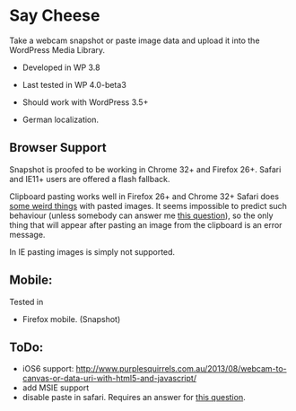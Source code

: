 Say Cheese
==========

Take a webcam snapshot or paste image data and upload it into the WordPress Media Library.

 

 - Developed in WP 3.8
 - Last tested in WP 4.0-beta3
 - Should work with WordPress 3.5+
 
 - German localization.

Browser Support
---------------
Snapshot is proofed to be working in Chrome 32+ and Firefox 26+. 
Safari and IE11+ users are offered a flash fallback.

Clipboard pasting works well in Firefox 26+ and Chrome 32+ 
Safari does [some weird things](https://bugs.webkit.org/show_bug.cgi?id=49141) with 
pasted images. It seems impossible to predict such behaviour (unless somebody can answer me
[this question](http://stackoverflow.com/questions/21366465/is-there-a-way-to-detect-webkit-fake-url-browser-behavior)), 
so the only thing that will appear after pasting an image from the clipboard is an error message.

In IE pasting images is simply not supported.

Mobile:
-------
Tested in 
 - Firefox mobile. (Snapshot)
 


ToDo:
-----
 - iOS6 support: http://www.purplesquirrels.com.au/2013/08/webcam-to-canvas-or-data-uri-with-html5-and-javascript/
 - add MSIE support
 - disable paste in safari. Requires an answer for [this question](http://stackoverflow.com/questions/21366465/is-there-a-way-to-detect-webkit-fake-url-browser-behavior).

